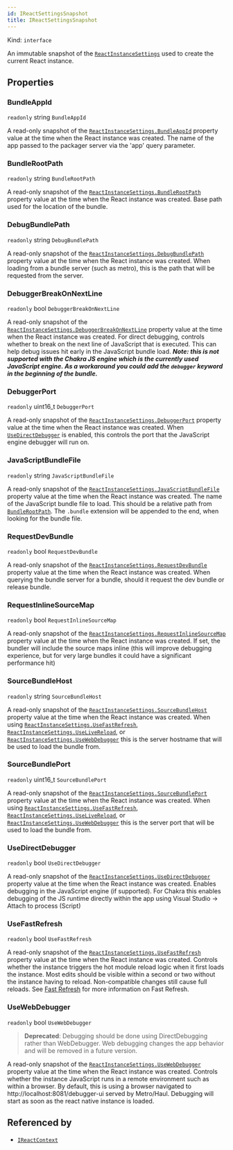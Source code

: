 ```yaml
---
id: IReactSettingsSnapshot
title: IReactSettingsSnapshot
---
```


Kind: `interface`



An immutable snapshot of the [`ReactInstanceSettings`](ReactInstanceSettings) used to create the current React instance.

## Properties
### BundleAppId
`readonly`  string `BundleAppId`

A read-only snapshot of the [`ReactInstanceSettings.BundleAppId`](ReactInstanceSettings#bundleappid) property value at the time when the React instance was created.
The name of the app passed to the packager server via the 'app' query parameter.

### BundleRootPath
`readonly`  string `BundleRootPath`

A read-only snapshot of the [`ReactInstanceSettings.BundleRootPath`](ReactInstanceSettings#bundlerootpath) property value at the time when the React instance was created.
Base path used for the location of the bundle.

### DebugBundlePath
`readonly`  string `DebugBundlePath`

A read-only snapshot of the [`ReactInstanceSettings.DebugBundlePath`](ReactInstanceSettings#debugbundlepath) property value at the time when the React instance was created.
When loading from a bundle server (such as metro), this is the path that will be requested from the server.

### DebuggerBreakOnNextLine
`readonly`  bool `DebuggerBreakOnNextLine`

A read-only snapshot of the [`ReactInstanceSettings.DebuggerBreakOnNextLine`](ReactInstanceSettings#debuggerbreakonnextline) property value at the time when the React instance was created.
For direct debugging, controls whether to break on the next line of JavaScript that is executed.
This can help debug issues hit early in the JavaScript bundle load.
***Note: this is not supported with the Chakra JS engine which is the currently used JavaScript engine. As a workaround you could add the `debugger` keyword in the beginning of the bundle.***

### DebuggerPort
`readonly`  uint16_t `DebuggerPort`

A read-only snapshot of the [`ReactInstanceSettings.DebuggerPort`](ReactInstanceSettings#debuggerport) property value at the time when the React instance was created.
When [`UseDirectDebugger`](#usedirectdebugger) is enabled, this controls the port that the JavaScript engine debugger will run on.

### JavaScriptBundleFile
`readonly`  string `JavaScriptBundleFile`

A read-only snapshot of the [`ReactInstanceSettings.JavaScriptBundleFile`](ReactInstanceSettings#javascriptbundlefile) property value at the time when the React instance was created.
The name of the JavaScript bundle file to load. This should be a relative path from [`BundleRootPath`](#bundlerootpath). The `.bundle` extension will be appended to the end, when looking for the bundle file.

### RequestDevBundle
`readonly`  bool `RequestDevBundle`

A read-only snapshot of the [`ReactInstanceSettings.RequestDevBundle`](ReactInstanceSettings#requestdevbundle) property value at the time when the React instance was created.
When querying the bundle server for a bundle, should it request the dev bundle or release bundle.

### RequestInlineSourceMap
`readonly`  bool `RequestInlineSourceMap`

A read-only snapshot of the [`ReactInstanceSettings.RequestInlineSourceMap`](ReactInstanceSettings#requestinlinesourcemap) property value at the time when the React instance was created.
If set, the bundler will include the source maps inline (this will improve debugging experience, but for very large bundles it could have a significant performance hit)

### SourceBundleHost
`readonly`  string `SourceBundleHost`

A read-only snapshot of the [`ReactInstanceSettings.SourceBundleHost`](ReactInstanceSettings#sourcebundlehost) property value at the time when the React instance was created.
When using [`ReactInstanceSettings.UseFastRefresh`](ReactInstanceSettings#usefastrefresh), [`ReactInstanceSettings.UseLiveReload`](ReactInstanceSettings#uselivereload), or [`ReactInstanceSettings.UseWebDebugger`](ReactInstanceSettings#usewebdebugger) this is the server hostname that will be used to load the bundle from.

### SourceBundlePort
`readonly`  uint16_t `SourceBundlePort`

A read-only snapshot of the [`ReactInstanceSettings.SourceBundlePort`](ReactInstanceSettings#sourcebundleport) property value at the time when the React instance was created.
When using [`ReactInstanceSettings.UseFastRefresh`](ReactInstanceSettings#usefastrefresh), [`ReactInstanceSettings.UseLiveReload`](ReactInstanceSettings#uselivereload), or [`ReactInstanceSettings.UseWebDebugger`](ReactInstanceSettings#usewebdebugger) this is the server port that will be used to load the bundle from.

### UseDirectDebugger
`readonly`  bool `UseDirectDebugger`

A read-only snapshot of the [`ReactInstanceSettings.UseDirectDebugger`](ReactInstanceSettings#usedirectdebugger) property value at the time when the React instance was created.
Enables debugging in the JavaScript engine (if supported).
For Chakra this enables debugging of the JS runtime directly within the app using Visual Studio -> Attach to process (Script)

### UseFastRefresh
`readonly`  bool `UseFastRefresh`

A read-only snapshot of the [`ReactInstanceSettings.UseFastRefresh`](ReactInstanceSettings#usefastrefresh) property value at the time when the React instance was created.
Controls whether the instance triggers the hot module reload logic when it first loads the instance.
Most edits should be visible within a second or two without the instance having to reload.
Non-compatible changes still cause full reloads.
See [Fast Refresh](https://reactnative.dev/docs/fast-refresh) for more information on Fast Refresh.

### UseWebDebugger
`readonly`  bool `UseWebDebugger`

> **Deprecated**: Debugging should be done using DirectDebugging rather than WebDebugger.  Web debugging changes the app behavior and will be removed in a future version.

A read-only snapshot of the [`ReactInstanceSettings.UseWebDebugger`](ReactInstanceSettings#usewebdebugger) property value at the time when the React instance was created.
Controls whether the instance JavaScript runs in a remote environment such as within a browser.
By default, this is using a browser navigated to http://localhost:8081/debugger-ui served by Metro/Haul.
Debugging will start as soon as the react native instance is loaded.






## Referenced by
- [`IReactContext`](IReactContext)
